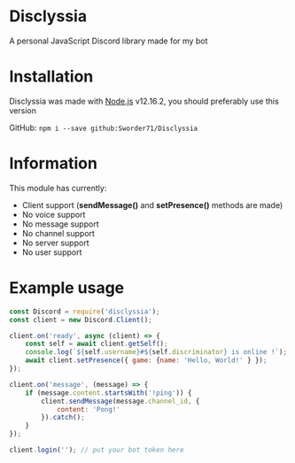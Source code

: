 # Disclyssia
A personal JavaScript Discord library made for my bot

# Installation
Disclyssia was made with [Node.js](https://nodejs.org/) v12.16.2, you should preferably use this version 

GitHub: `npm i --save github:Sworder71/Disclyssia`

# Information
This module has currently:
- Client support (**sendMessage()** and **setPresence()** methods are made)
- No voice support 
- No message support
- No channel support
- No server support
- No user support

# Example usage
```js
const Discord = require('disclyssia');
const client = new Discord.Client();

client.on('ready', async (client) => {
    const self = await client.getSelf();
    console.log(`${self.username}#${self.discriminator} is online !`);
    await client.setPresence({ game: {name: 'Hello, World!' } });
});

client.on('message', (message) => {
    if (message.content.startsWith('!ping')) {
        client.sendMessage(message.channel_id, {
            content: 'Pong!'
        }).catch();
    }
});

client.login(''); // put your bot token here
```